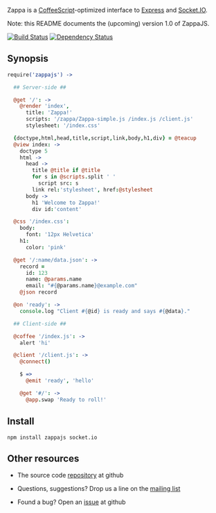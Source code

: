 Zappa is a [CoffeeScript](http://coffeescript.org)-optimized interface to [Express](http://expressjs.com) and [Socket.IO](http://socket.io).

Note: this README documents the (upcoming) version 1.0 of ZappaJS.

[![Build Status](https://secure.travis-ci.org/zappajs/zappajs.png?branch=express-4)](http://travis-ci.org/zappajs/zappajs) [![Dependency Status](https://gemnasium.com/zappajs/zappajs.png)](https://gemnasium.com/zappajs/zappajs)

## Synopsis

```coffee
require('zappajs') ->

  ## Server-side ##

  @get '/': ->
    @render 'index',
      title: 'Zappa!'
      scripts: '/zappa/Zappa-simple.js /index.js /client.js'
      stylesheet: '/index.css'

  {doctype,html,head,title,script,link,body,h1,div} = @teacup
  @view index: ->
    doctype 5
    html ->
      head ->
        title @title if @title
        for s in @scripts.split ' '
          script src: s
        link rel:'stylesheet', href:@stylesheet
      body ->
        h1 'Welcome to Zappa!'
        div id:'content'

  @css '/index.css':
    body:
      font: '12px Helvetica'
    h1:
      color: 'pink'

  @get '/:name/data.json': ->
    record =
      id: 123
      name: @params.name
      email: "#{@params.name}@example.com"
    @json record

  @on 'ready': ->
    console.log "Client #{@id} is ready and says #{@data}."

  ## Client-side ##

  @coffee '/index.js': ->
    alert 'hi'

  @client '/client.js': ->
    @connect()

    $ =>
      @emit 'ready', 'hello'

    @get '#/': ->
      @app.swap 'Ready to roll!'
```

## Install

    npm install zappajs socket.io

## Other resources

- The source code [repository](http://github.com/zappajs/zappajs) at github

- Questions, suggestions? Drop us a line on the [mailing list](http://groups.google.com/group/zappajs)

- Found a bug? Open an [issue](http://github.com/zappajs/zappajs/issues) at github
